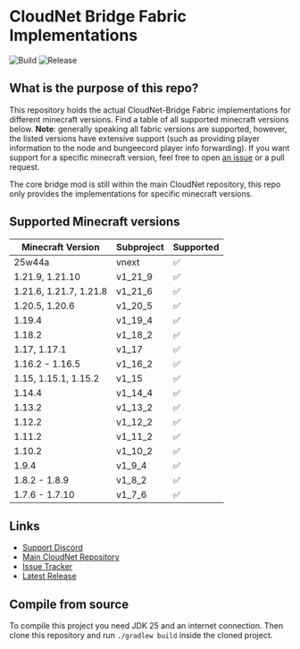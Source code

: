 # CloudNet Bridge Fabric Implementations

![Build](https://github.com/CloudNetService/cloudnet-bridge-fabric/actions/workflows/ci.yml/badge.svg)
![Release](https://img.shields.io/github/v/release/CloudNetService/cloudnet-bridge-fabric?sort=date&logo=github)

## What is the purpose of this repo?

This repository holds the actual CloudNet-Bridge Fabric implementations for different minecraft versions. Find a table
of all supported minecraft versions below. **Note**: generally speaking all fabric versions are supported, however, the
listed versions have extensive support (such as providing player information to the node and bungeecord player info
forwarding). If you want support for a specific minecraft version, feel free to
open [an issue](https://github.com/CloudNetService/cloudnet-bridge-fabric/issues/new) or a pull request.

The core bridge mod is still within the main CloudNet repository, this repo only provides the implementations for
specific minecraft versions.

## Supported Minecraft versions

| Minecraft Version      | Subproject | Supported          |
|------------------------|------------|--------------------|
| 25w44a                 | vnext      | :white_check_mark: |
| 1.21.9, 1.21.10        | v1_21_9    | :white_check_mark: |
| 1.21.6, 1.21.7, 1.21.8 | v1_21_6    | :white_check_mark: |
| 1.20.5, 1.20.6         | v1_20_5    | :white_check_mark: |
| 1.19.4                 | v1_19_4    | :white_check_mark: |
| 1.18.2                 | v1_18_2    | :white_check_mark: |
| 1.17, 1.17.1           | v1_17      | :white_check_mark: |
| 1.16.2 - 1.16.5        | v1_16_2    | :white_check_mark: |
| 1.15, 1.15.1, 1.15.2   | v1_15      | :white_check_mark: |
| 1.14.4                 | v1_14_4    | :white_check_mark: |
| 1.13.2                 | v1_13_2    | :white_check_mark: |
| 1.12.2                 | v1_12_2    | :white_check_mark: |
| 1.11.2                 | v1_11_2    | :white_check_mark: |
| 1.10.2                 | v1_10_2    | :white_check_mark: |
| 1.9.4                  | v1_9_4     | :white_check_mark: |
| 1.8.2 - 1.8.9          | v1_8_2     | :white_check_mark: |
| 1.7.6 - 1.7.10         | v1_7_6     | :white_check_mark: |

## Links

- [Support Discord](https://discord.cloudnetservice.eu)
- [Main CloudNet Repository](https://github.com/CloudNetService/CloudNet)
- [Issue Tracker](https://github.com/CloudNetService/cloudnet-bridge-fabric/issues)
- [Latest Release](https://github.com/CloudNetService/cloudnet-bridge-fabric/releases/latest)

## Compile from source

To compile this project you need JDK 25 and an internet connection. Then clone this repository and run `./gradlew build`
inside the cloned project.
